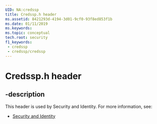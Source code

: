 ```yaml
---
UID: NA:credssp
title: Credssp.h header
ms.assetid: 8421293d-4194-3d01-9cf0-93f8ed853f1b
ms.date: 01/11/2019
ms.keywords: 
ms.topic: conceptual
tech.root: security
f1_keywords:
 - credssp
 - credssp/credssp
---
```


# Credssp.h header


## -description

This header is used by Security and Identity. For more information, see:

- [Security and Identity](../_security/index.md)

